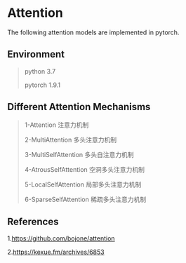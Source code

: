 # Attention

The following attention models are implemented in pytorch.

## Environment

>python 3.7
>
>pytorch 1.9.1

## Different Attention Mechanisms

>1-Attention 注意力机制
>
>2-MultiAttention 多头注意力机制
>
>3-MultiSelfAttention 多头自注意力机制
>
>4-AtrousSelfAttention 空洞多头注意力机制
>
>5-LocalSelfAttention 局部多头注意力机制
>
>6-SparseSelfAttention 稀疏多头注意力机制

## References

1.https://github.com/bojone/attention

2.https://kexue.fm/archives/6853
